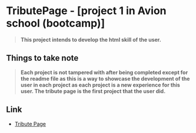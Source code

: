 # TributePage - [project 1 in Avion school (bootcamp)] 
>**This project intends to develop the html skill of the user.**

## Things to take note
>**Each project is not tampered with after being completed except for the readme file as this is a way to showcase the development of the user in each project as each project is a new experience for this user. The tribute page is the first project that the user did.**

## Link
- [Tribute Page](https://vincent-larisma.github.io/TributePage/)

